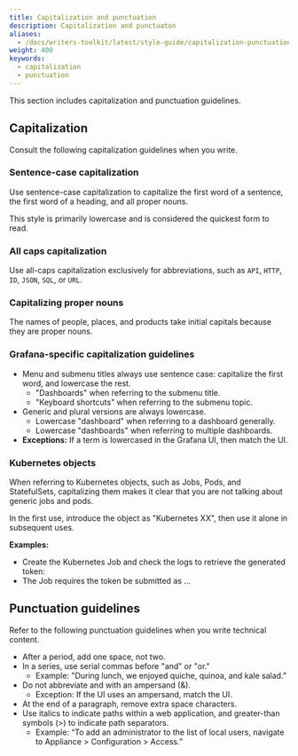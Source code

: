 ```yaml
---
title: Capitalization and punctuation
description: Capitalization and punctuaton
aliases:
  - /docs/writers-toolkit/latest/style-guide/capitalization-punctuation/
weight: 400
keywords:
  - capitalization
  - punctuation
---
```


This section includes capitalization and punctuation guidelines.

## Capitalization

Consult the following capitalization guidelines when you write.

### Sentence-case capitalization

Use sentence-case capitalization to capitalize the first word of a sentence, the first word of a heading, and all proper nouns.

This style is primarily lowercase and is considered the quickest form to read.

### All caps capitalization

Use all-caps capitalization exclusively for abbreviations, such as `API`, `HTTP`, `ID`, `JSON`, `SQL`, or `URL`.

### Capitalizing proper nouns

The names of people, places, and products take initial capitals because they are proper nouns.

### Grafana-specific capitalization guidelines
- Menu and submenu titles always use sentence case: capitalize the first word, and lowercase the rest.
  - "Dashboards" when referring to the submenu title.
  - "Keyboard shortcuts" when referring to the submenu topic.
- Generic and plural versions are always lowercase.
  - Lowercase "dashboard" when referring to a dashboard generally.
  - Lowercase "dashboards" when referring to multiple dashboards.
- **Exceptions:** If a term is lowercased in the Grafana UI, then match the UI.

### Kubernetes objects

When referring to Kubernetes objects, such as Jobs, Pods, and StatefulSets, capitalizing them makes it clear that you are not talking about generic jobs and pods.

In the first use, introduce the object as "Kubernetes XX", then use it alone in subsequent uses.

**Examples:**

- Create the Kubernetes Job and check the logs to retrieve the generated token:
- The Job requires the token be submitted as …

## Punctuation guidelines

Refer to the following punctuation guidelines when you write technical content.

- After a period, add one space, not two.
- In a series, use serial commas before "and" or "or."
  - Example: "During lunch, we enjoyed quiche, quinoa, and kale salad.”
- Do not abbreviate and with an ampersand (&).
  - Exception: If the UI uses an ampersand, match the UI.
- At the end of a paragraph, remove extra space characters.
- Use italics to indicate paths within a web application, and greater-than symbols (>) to indicate path separators.
  - Example: “To add an administrator to the list of local users, navigate to Appliance > Configuration > Access.”
